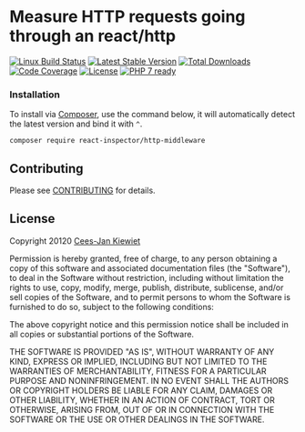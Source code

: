 # Measure HTTP requests going through an react/http

[![Linux Build Status](https://travis-ci.com/reactphp-inspector/http-middleware.png)](https://travis-ci.com/reactphp-inspector/http-middleware)
[![Latest Stable Version](https://poser.pugx.org/react-inspector/http-middleware/v/stable.png)](https://packagist.org/packages/react-inspector/http-middleware)
[![Total Downloads](https://poser.pugx.org/react-inspector/http-middleware/downloads.png)](https://packagist.org/packages/react-inspector/http-middleware)
[![Code Coverage](https://scrutinizer-ci.com/g/reactphp-inspector/http-middleware/badges/coverage.png?b=master)](https://scrutinizer-ci.com/g/reactphp-inspector/http-middleware/?branch=master)
[![License](https://poser.pugx.org/react-inspector/http-middleware/license.png)](https://packagist.org/packages/react-inspector/http-middleware)
[![PHP 7 ready](http://php7ready.timesplinter.ch/reactphp-inspector/http-middleware/badge.svg)](https://travis-ci.com/reactphp-inspector/http-middleware)

### Installation ###

To install via [Composer](http://getcomposer.org/), use the command below, it will automatically detect the latest version and bind it with `^`.

```
composer require react-inspector/http-middleware 
```

## Contributing ##

Please see [CONTRIBUTING](CONTRIBUTING.md) for details.

## License ##

Copyright 20120 [Cees-Jan Kiewiet](http://wyrihaximus.net/)

Permission is hereby granted, free of charge, to any person
obtaining a copy of this software and associated documentation
files (the "Software"), to deal in the Software without
restriction, including without limitation the rights to use,
copy, modify, merge, publish, distribute, sublicense, and/or sell
copies of the Software, and to permit persons to whom the
Software is furnished to do so, subject to the following
conditions:

The above copyright notice and this permission notice shall be
included in all copies or substantial portions of the Software.

THE SOFTWARE IS PROVIDED "AS IS", WITHOUT WARRANTY OF ANY KIND,
EXPRESS OR IMPLIED, INCLUDING BUT NOT LIMITED TO THE WARRANTIES
OF MERCHANTABILITY, FITNESS FOR A PARTICULAR PURPOSE AND
NONINFRINGEMENT. IN NO EVENT SHALL THE AUTHORS OR COPYRIGHT
HOLDERS BE LIABLE FOR ANY CLAIM, DAMAGES OR OTHER LIABILITY,
WHETHER IN AN ACTION OF CONTRACT, TORT OR OTHERWISE, ARISING
FROM, OUT OF OR IN CONNECTION WITH THE SOFTWARE OR THE USE OR
OTHER DEALINGS IN THE SOFTWARE.
